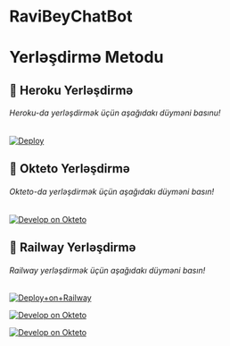 # RaviBeyChatBot

# Yerləşdirmə Metodu

## 🚀 Heroku Yerləşdirmə
###### Heroku-da yerləşdirmək üçün aşağıdakı düyməni basınu!
[![Deploy](https://www.herokucdn.com/deploy/button.svg)](https://dashboard.heroku.com/new?template=https://github.com/RaviBey/RaviBeyChatBot)

## 🚀 Okteto Yerləşdirmə
###### Okteto-da yerləşdirmək üçün aşağıdakı düyməni basın!
[![Develop on Okteto](https://okteto.com/develop-okteto.svg)](https://cloud.okteto.com/deploy?repository=https://github.com/RaviBey/RaviBeyChatBotadder&branch=main)

## 🚀 Railway Yerləşdirmə
###### Railway yerləşdirmək üçün aşağıdakı düyməni basın!
[![Deploy+on+Railway](https://railway.app/button.svg)](https://railway.app/new/template?template=https://github.com/RaviBey/RaviBeyChatBotadder&envs=API_ID,API_HASH,BOT_TOKEN)



[![Develop on Okteto](https://okteto.com/develop-okteto.svg)](https://cloud.okteto.com/deploy)




<a href="https://cloud.okteto.com/deploy">
  <img src="https://okteto.com/develop-okteto.svg" alt="Develop on Okteto">
</a>
